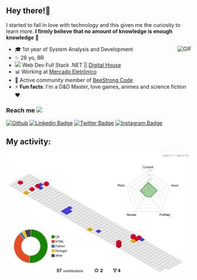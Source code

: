 ## Hey there!🖖

I started to fall in love with technology and this given me the curiosity to learn more. **I firmly believe that no amount of knowledge is enough knowledge** 🧠



<img align="right" alt="GIF" src="https://media.giphy.com/media/13HgwGsXF0aiGY/giphy.gif" />

- 🎓 1st year of System Analysis and Development 
- :sparkles: 26 yo, BR
- <img src="https://media.giphy.com/media/WUlplcMpOCEmTGBtBW/giphy.gif" width="30"> Web Dev Full Stack .NET || [Digital House](https://www.digitalhouse.com/br)
- 📊 Working at [Mercado Eletrônico](https://www.me.com.br/) 
- 💬 Active community member of [BeeStrong Code](https://twitter.com/BeeStrongCode)
- ⚡ **Fun facts**: I'm a D&D Master, love games, animes and science fiction ❤️



### Reach me <img src="https://media.giphy.com/media/VgCDAzcKvsR6OM0uWg/giphy.gif" width="50"> 
[![Github](https://img.shields.io/github/followers/beatrizfriso?label=Follow&style=social)](https://github.com/beatrizfriso)
[![Linkedin Badge](https://img.shields.io/badge/-LinkedIn-blue?style=flat-square&logo=Linkedin&logoColor=white&link=https://www.linkedin.com/in/beatriz-friso-3625a7234/)](https://www.linkedin.com/in/beatriz-friso-3625a7234/)
[![Twitter Badge](https://img.shields.io/badge/-Twitter-1ca0f1?style=flat-square&labelColor=1ca0f1&logo=twitter&logoColor=white&link=https://twitter.com/beafriso)](https://twitter.com/beafriso)
[![Instagram Badge](https://img.shields.io/badge/-Instagram-c039a6?style=flat-square&labelColor=c039a6&logo=instagram&logoColor=white&link=https://instagram.com/beatrizfriso)](https://instagram.com/beatrizfriso)

## My activity:
![contrib graph](./profile-3d-contrib/profile-gitblock.svg)
